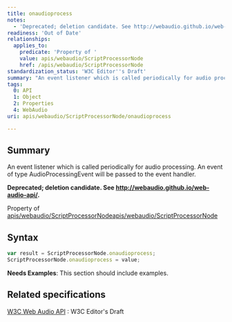 ```yaml
---
title: onaudioprocess
notes:
  - 'Deprecated; deletion candidate. See http://webaudio.github.io/web-audio-api/.'
readiness: 'Out of Date'
relationships:
  applies_to:
    predicate: 'Property of '
    value: apis/webaudio/ScriptProcessorNode
    href: /apis/webaudio/ScriptProcessorNode
standardization_status: 'W3C Editor''s Draft'
summary: "An event listener which is called periodically for audio processing. An event of type AudioProcessingEvent will be passed to the event handler.\n"
tags:
  0: API
  1: Object
  2: Properties
  4: WebAudio
uri: apis/webaudio/ScriptProcessorNode/onaudioprocess

---
```

## <span>Summary</span>

An event listener which is called periodically for audio processing. An event of type AudioProcessingEvent will be passed to the event handler.

**Deprecated; deletion candidate. See <http://webaudio.github.io/web-audio-api/>.**

Property of [apis/webaudio/ScriptProcessorNode](/apis/webaudio/ScriptProcessorNode)[apis/webaudio/ScriptProcessorNode](/apis/webaudio/ScriptProcessorNode)

## <span>Syntax</span>

``` js
var result = ScriptProcessorNode.onaudioprocess;
ScriptProcessorNode.onaudioprocess = value;
```

**Needs Examples**: This section should include examples.

## <span>Related specifications</span>

[W3C Web Audio API](http://webaudio.github.io/web-audio-api/)
:   W3C Editor's Draft
